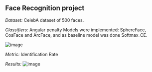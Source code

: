 ## Face Recognition project

*Dataset:* CelebA dataset of 500 faces.

*Classifiers:* Angular penalty Models were implemented: SphereFace, CosFace and ArcFace, and as baseline model was done Softmax_CE.

![image](https://github.com/aliakua/face_rec/assets/159763523/4e94edd7-bc11-4880-b697-faf5930ad05f)

*Metric:* Identification Rate

*Results:*
![image](https://github.com/aliakua/face_rec/assets/159763523/5de36489-0718-42fc-b31a-7ae6bd893675)

